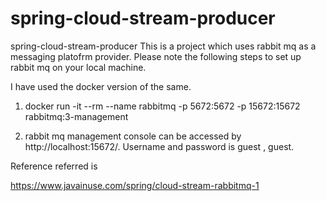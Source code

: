 # spring-cloud-stream-producer
spring-cloud-stream-producer
This is a project which uses rabbit mq as a messaging platofrm provider.
Please note the following steps to set up rabbit mq on your local machine.

I have used the docker version of the same.

1. docker run -it --rm --name rabbitmq -p 5672:5672 -p 15672:15672 rabbitmq:3-management

2. rabbit mq management console can be accessed by http://localhost:15672/. Username and password is guest , guest.


Reference referred is

https://www.javainuse.com/spring/cloud-stream-rabbitmq-1

